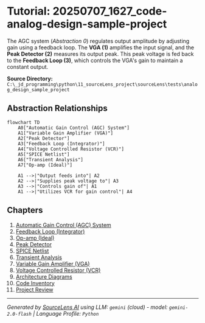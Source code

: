 # Tutorial: 20250707_1627_code-analog-design-sample-project

The AGC system (*Abstraction 0*) regulates output amplitude by adjusting gain using a feedback loop. The **VGA (1)** amplifies the input signal, and the **Peak Detector (2)** measures its output peak.  This peak voltage is fed back to the **Feedback Loop (3)**, which controls the VGA's gain to maintain a constant output.


**Source Directory:** `C:\_jd_programming\python\11_sourceLens_project\sourceLens\tests\analog_design_sample_project`

## Abstraction Relationships

```mermaid
flowchart TD
    A0["Automatic Gain Control (AGC) System"]
    A1["Variable Gain Amplifier (VGA)"]
    A2["Peak Detector"]
    A3["Feedback Loop (Integrator)"]
    A4["Voltage Controlled Resistor (VCR)"]
    A5["SPICE Netlist"]
    A6["Transient Analysis"]
    A7["Op-amp (Ideal)"]

    A1 -->|"Output feeds into"| A2
    A2 -->|"Supplies peak voltage to"| A3
    A3 -->|"Controls gain of"| A1
    A1 -->|"Utilizes VCR for gain control"| A4
```

## Chapters

1. [Automatic Gain Control (AGC) System](01_automatic-gain-control-agc-system.md)
2. [Feedback Loop (Integrator)](02_feedback-loop-integrator.md)
3. [Op-amp (Ideal)](03_op-amp-ideal.md)
4. [Peak Detector](04_peak-detector.md)
5. [SPICE Netlist](05_spice-netlist.md)
6. [Transient Analysis](06_transient-analysis.md)
7. [Variable Gain Amplifier (VGA)](07_variable-gain-amplifier-vga.md)
8. [Voltage Controlled Resistor (VCR)](08_voltage-controlled-resistor-vcr.md)
9. [Architecture Diagrams](09_diagrams.md)
10. [Code Inventory](10_code_inventory.md)
11. [Project Review](11_project_review.md)


---

*Generated by [SourceLens AI](https://github.com/openXFlow/sourceLensAI) using LLM: `gemini` (cloud) - model: `gemini-2.0-flash` | Language Profile: `Python`*
